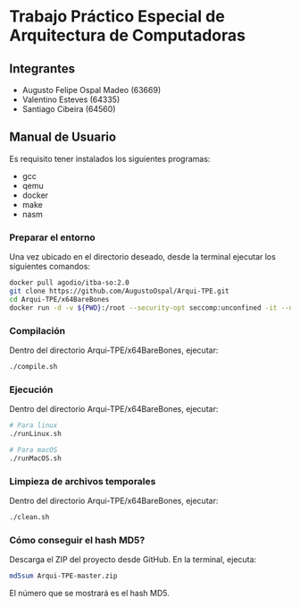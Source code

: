 # Trabajo Práctico Especial de Arquitectura de Computadoras

## Integrantes
* Augusto Felipe Ospal Madeo (63669)
* Valentino Esteves (64335)
* Santiago Cibeira (64560)

## Manual de Usuario
Es requisito tener instalados los siguientes programas:
* gcc
* qemu
* docker
* make
* nasm

### Preparar el entorno
Una vez ubicado en el directorio deseado, desde la terminal ejecutar los siguientes comandos:

```bash
docker pull agodio/itba-so:2.0
git clone https://github.com/AugustoOspal/Arqui-TPE.git
cd Arqui-TPE/x64BareBones
docker run -d -v ${PWD}:/root --security-opt seccomp:unconfined -it --name TPE agodio/itba-so:2.0
```

### Compilación
Dentro del directorio Arqui-TPE/x64BareBones, ejecutar:
```bash
./compile.sh
```

### Ejecución
Dentro del directorio Arqui-TPE/x64BareBones, ejecutar:
```bash
# Para linux
./runLinux.sh

# Para macOS
./runMacOS.sh
```

### Limpieza de archivos temporales
Dentro del directorio Arqui-TPE/x64BareBones, ejecutar:
```bash
./clean.sh
```

### Cómo conseguir el hash MD5?

Descarga el ZIP del proyecto desde GitHub. En la terminal, ejecuta:

```bash
md5sum Arqui-TPE-master.zip
```

El número que se mostrará es el hash MD5.